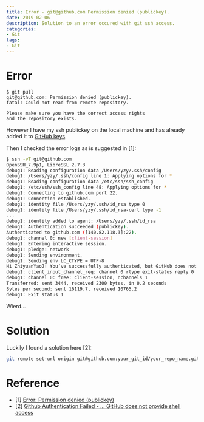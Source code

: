 ```yaml
---
title: Error - git@github.com Permission denied (publickey).
date: 2019-02-06
description: Solution to an error occured with git ssh access.
categories:
- Git
tags:
- Git
---
```


# Error

```
$ git pull
git@github.com: Permission denied (publickey).
fatal: Could not read from remote repository.

Please make sure you have the correct access rights
and the repository exists.
```

However I have my ssh publickey on the local machine and has already added it to [GitHub keys](https://github.com/settings/keys).

Then I checked the error logs as is suggested in \[1\]:

```bash
$ ssh -vT git@github.com
OpenSSH_7.9p1, LibreSSL 2.7.3
debug1: Reading configuration data /Users/yzy/.ssh/config
debug1: /Users/yzy/.ssh/config line 1: Applying options for *
debug1: Reading configuration data /etc/ssh/ssh_config
debug1: /etc/ssh/ssh_config line 48: Applying options for *
debug1: Connecting to github.com port 22.
debug1: Connection established.
debug1: identity file /Users/yzy/.ssh/id_rsa type 0
debug1: identity file /Users/yzy/.ssh/id_rsa-cert type -1
...
debug1: identity added to agent: /Users/yzy/.ssh/id_rsa
debug1: Authentication succeeded (publickey).
Authenticated to github.com ([140.82.118.3]:22).
debug1: channel 0: new [client-session]
debug1: Entering interactive session.
debug1: pledge: network
debug1: Sending environment.
debug1: Sending env LC_CTYPE = UTF-8
Hi ZhiyuanYaoJ! You‘ve successfully authenticated, but GitHub does not provide shell access.
debug1: client_input_channel_req: channel 0 rtype exit-status reply 0
debug1: channel 0: free: client-session, nchannels 1
Transferred: sent 3444, received 2300 bytes, in 0.2 seconds
Bytes per second: sent 16119.7, received 10765.2
debug1: Exit status 1
```

Wierd...

# Solution

Luckily I found a solution here \[2\]:

```bash
git remote set-url origin git@github.com:your_git_id/your_repo_name.git
```

# Reference

- \[1\] [Error: Permission denied (publickey)](https://help.github.com/articles/error-permission-denied-publickey/)
- \[2\] [Github Authentication Failed - … GitHub does not provide shell access](https://stackoverflow.com/questions/26953071/github-authentication-failed-github-does-not-provide-shell-access)